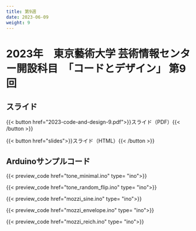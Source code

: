 ```yaml
---
title: 第9週
date: 2023-06-09
weight: 9
---
```


# 2023年　東京藝術大学 芸術情報センター開設科目　「コードとデザイン」 第9回

## スライド

{{< button href="2023-code-and-design-9.pdf">}}スライド（PDF）{{< /button >}}

{{< button href="slides">}}スライド（HTML）{{< /button >}}


## Arduinoサンプルコード

{{< preview_code href="tone_minimal.ino" type= "ino">}}

{{< preview_code href="tone_random_flip.ino" type= "ino">}}

{{< preview_code href="mozzi_sine.ino" type= "ino">}}

{{< preview_code href="mozzi_envelope.ino" type= "ino">}}

{{< preview_code href="mozzi_reich.ino" type= "ino">}}
